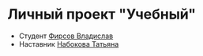 # Личный проект "Учебный"
* Студент [Фирсов Владислав](http://t.me/lemanruss163)
* Наставник [Набокова Татьяна](http://t.me/shookli)
